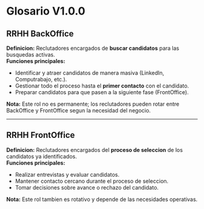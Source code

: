 # Glosario V1.0.0 

## RRHH BackOffice

**Definicion:** Reclutadores encargados de **buscar candidatos** para las busquedas activas.  
**Funciones principales:**
- Identificar y atraer candidatos de manera masiva (LinkedIn, Computrabajo, etc.).
- Gestionar todo el proceso hasta el **primer contacto** con el candidato.
- Preparar candidatos para que pasen a la siguiente fase (FrontOffice).

**Nota:** Este rol no es permanente; los reclutadores pueden rotar entre BackOffice y FrontOffice segun la necesidad del negocio.

---

## RRHH FrontOffice

**Definicion:** Reclutadores encargados del **proceso de seleccion** de los candidatos ya identificados.  
**Funciones principales:**
- Realizar entrevistas y evaluar candidatos.
- Mantener contacto cercano durante el proceso de seleccion.
- Tomar decisiones sobre avance o rechazo del candidato.

**Nota:** Este rol tambien es rotativo y depende de las necesidades operativas.
